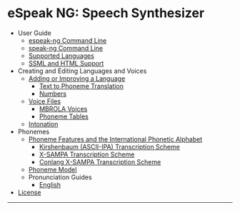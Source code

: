 # eSpeak NG: Speech Synthesizer

- User Guide
  - [espeak-ng Command Line](../src/espeak-ng.1.ronn)
  - [speak-ng Command Line](../src/speak-ng.1.ronn)
  - [Supported Languages](languages.md)
  - [SSML and HTML Support](markup.md)
- Creating and Editing Languages and Voices
  - [Adding or Improving a Language](add_language.md)
    - [Text to Phoneme Translation](dictionary.md)
    - [Numbers](numbers.md)
  - [Voice Files](voices.md)
    - [MBROLA Voices](mbrola.md)
    - [Phoneme Tables](phontab.md)
  - [Intonation](intonation.md)
- Phonemes
  - [Phoneme Features and the International Phonetic Alphabet](phonemes.md)
    - [Kirshenbaum (ASCII-IPA) Transcription Scheme](phonemes/kirshenbaum.md)
    - [X-SAMPA Transcription Scheme](phonemes/xsampa.md)
    - [Conlang X-SAMPA Transcription Scheme](phonemes/cxs.md)
  - [Phoneme Model](phoneme_model.md)
  - Pronunciation Guides
    - [English](languages/gmw/en.md)
- [License](../COPYING)

----------



